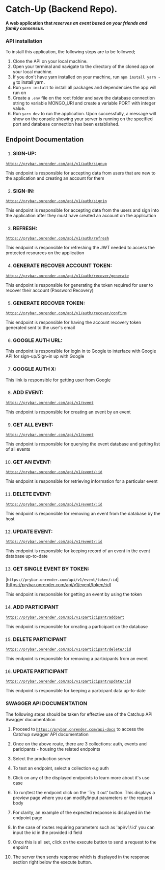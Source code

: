 
# Catch-Up (Backend Repo).

#### A web application that _reserves an event based on your friends and family consensus._

### API installation

To install this application, the following steps are to be followed;

1. Clone the API on your local machine.
2. Open your terminal and navigate to the directory of the cloned app on your local machine.
3. If you don't have yarn installed on your machine, run `npm install yarn -g` to install yarn.
4. Run `yarn install` to install all packages and dependencies the app will run on
5. Create a `.env` file on the root folder and save the database connection string to variable MONGO_URI and create a variable PORT with integer value.
6. Run `yarn dev` to run the application. Upon successfully, a message will show on the console showing your server is running on the specified port and database connection has been established.




## Endpoint Documentation

1. ### SIGN-UP:
[`https://prybar.onrender.com/api/v1/auth/signup`](https://prybar.onrender.com/api/v1/auth/signup)

This endpoint is responsible for accepting data from users that are new to the application and creating an account for them

2. ### SIGN-IN:
[`https://prybar.onrender.com/api/v1/auth/signin`](https://prybar.onrender.com/api/v1/auth/signin)

This endpoint is responsible for accepting data from the users and sign into the application after they must have created an account on the application

3. ### REFRESH:
[`https://prybar.onrender.com/api/v1/auth/refresh`](https://prybar.onrender.com/api/v1/auth/refresh)

This endpoint is responsible for refreshing the JWT needed to access the protected resources on the application

4. ### GENERATE RECOVER ACCOUNT TOKEN:
[`https://prybar.onrender.com/api/v1/auth/recover/generate`](https://prybar.onrender.com/api/v1/auth/recover/generate)

This endpoint is responsible for generating the token required for user to recover their account (Password Recovery)

5. ### GENERATE RECOVER TOKEN:
[`https://prybar.onrender.com/api/v1/auth/recover/confirm`](https://prybar.onrender.com/api/v1/auth/recover/confirm)

This endpoint is responsible for having the account recovery token generated sent to the user's email


6. ### GOOGLE AUTH URL:


This endpoint is responsible for login in to Google to interface with Google API for sign-up/Sign-in up with Google

7. ### GOOGLE AUTH X:

This link is responsible for getting user from Google

8. ### ADD EVENT:
[`https://prybar.onrender.com/api/v1/event`](https://prybar.onrender.com/api/v1/event)

This endpoint is responsible for creating an event by an event

9. ### GET ALL EVENT:
[`https://prybar.onrender.com/api/v1/event`](https://prybar.onrender.com/api/v1/event)

This endpoint is responsible for querying the event database and getting list of all events

10. ### GET AN EVENT:
[`https://prybar.onrender.com/api/v1/event/:id`](https://prybar.onrender.com/api/v1/event/:id)

This endpoint is responsible for retrieving information for a particular event

11. ### DELETE EVENT:
[`https://prybar.onrender.com/api/v1/event/:id`](https://prybar.onrender.com/api/v1/event/:id)

This endpoint is responsible for removing an event from the database by the host

12. ### UPDATE EVENT:
[`https://prybar.onrender.com/api/v1/event/:id`](https://prybar.onrender.com/api/v1/event/:id)

This endpoint is responsible for keeping record of an event in the event database up-to-date

13. ### GET SINGLE EVENT BY TOKEN:
[`https://prybar.onrender.com/api/v1/event/token/:id`]
(https://prybar.onrender.com/api/v1/event/token/:id)



This endpoint is responsible for getting an event by using the token

14. ### ADD PARTICIPANT
[`https://prybar.onrender.com/api/v1/participant/addpart`](https://prybar.onrender.com/api/v1/participant/addpart)

This endpoint is responsible for creating a participant on the database

15. ### DELETE PARTICIPANT
[`https://prybar.onrender.com/api/v1/participant/delete/:id`](https://prybar.onrender.com/api/v1/participant/delete/:id)

This endpoint is responsible for removing a participants from an event

16. ### UPDATE PARTICIPANT
[`https://prybar.onrender.com/api/v1/participant/update/:id`](https://prybar.onrender.com/api/v1/participant/update/:id)

This endpoint is responsible for keeping a partcipant data up-to-date




### SWAGGER API DOCUMENTATION

The following steps should be taken for effective use of the Catchup API Swagger documentation

1. Proceed to [`https://prybar.onrender.com/api-docs`](https://prybar.onrender.com/api-docs) to access the Catchup swagger API documentation

2. Once on the above route, there are 3 collections: auth, events and paricipants - housing the related endpoints

3. Select the production server

4. To test an endpoint, select a collection e.g auth

5. Click on any of the displayed endpoints to learn more about it's use case

6. To run/test the endpoint click on the 'Try it out' button. This displays a preview page where you can modify/input parameters or the request body

7. For clarity, an example of the expected response is displayed iin the endpoint page

8. In the case of routes requiring parameters such as 'api/v1/:id' you can input the id in the provided id field

9. Once this is all set, click on the execute button to send a request to the enpoint

10. The server then sends response which is displayed in the response section right below the execute button.






